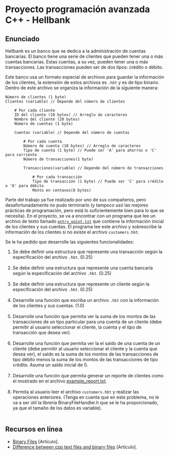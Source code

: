 # Proyecto programación avanzada C++ - Hellbank

## Enunciado

Hellbank es un banco que se dedica a la administración de cuentas bancarias. El banco tiene una serie de clientes que pueden tener una o más cuentas bancarias. Estas cuentas, a su vez, pueden tener una o más transacciones. Las transacciones pueden ser de dos tipos: crédito o débito.

Este banco usa un formato especial de archivos para guardar la información de los clientes, la extensión de estos archivos es `.hbt` y es de tipo binario. Dentro de este archivo se organiza la información de la siguiente manera:

```
Número de clientes (1 byte)
Clientes (variable) // Depende del número de clientes

    # Por cada cliente
    ID del cliente (10 bytes) // Arreglo de caracteres
    Nombre del cliente (20 bytes)
    Número de cuentas (1 byte)

    Cuentas (variable) // Depende del número de cuentas

        # Por cada cuenta
        Número de cuenta (10 bytes) // Arreglo de caracteres
        Tipo de cuenta (1 byte) // Puede ser 'A' para ahorros o 'C' para corriente
        Número de transacciones(1 byte)

        Transacciones(variable) // Depende del número de transacciones

            # Por cada transacción
            Tipo de transacción (1 byte) // Puede ser 'C' para crédito o 'D' para débito
            Monto en centavos(8 bytes)
```

Parte del trabajo ya fue realizado por uno de sus compañeros, pero desafortunadamente no pudo terminarlo (y tampoco usó las mejores prácticas de programación, pero está lo suficientemente bien para lo que se necesita). En el proyecto, se va a encontrar con un programa que lee un archivo de texto llamado [`entry_point.txt`](entry_point.txt) que contiene la información inicial de los clientes y sus cuentas. El programa lee este archivo y sobrescribe la información de los clientes si no existe el archivo `customers.hbt`.

Se le ha pedido que desarrolle las siguientes funcionalidades:

1. Se debe definir una estructura que represente una transacción según la especificación del archivo `.hbt`. (0.25)</br></br>
2. Se debe definir una estructura que represente una cuenta bancaria según la especificación del archivo `.hbt`. (0.25)</br></br>
3. Se debe definir una estructura que represente un cliente según la especificación del archivo `.hbt`. (0.25)</br></br>
4. Desarrolle una función que escriba un archivo `.hbt` con la información de los clientes y sus cuentas. (1.0) </br></br>
5. Desarrolle una función que permita ver la suma de los montos de las transacciones de un tipo particular para una cuenta de un cliente (debe permitir al usuario seleccionar el cliente, la cuenta y el tipo de transacción que desea ver).</br></br>
6. Desarrolle una función que permita ver la el saldo de una cuenta de un cliente (debe permitir al usuario seleccionar el cliente y la cuenta que desea ver), el saldo es la suma de los montos de las transacciones de tipo débito menos la suma de los montos de las transacciones de tipo crédito. Asuma un saldo inicial de 0.</br></br>
7. Desarrolle una función que permita generar un reporte de clientes como el mostrado en el archivo [example_report.txt](example_report.txt).</br></br>
8. Permita al usuario leer el archivo `customers.hbt` y realizar las operaciones anteriores. (Tenga en cuenta que en este problema, no le va a ser útil la librería BinaryFileHandler.h que se le ha proporcionado, ya que el tamaño de los datos es variable).</br></br>

## Recursos en línea

- [Binary Files](https://www.eecs.umich.edu/courses/eecs380/HANDOUTS/cppBinaryFileIO-2.html) [Artículo].
- [Difference between cpp text files and binary files](https://www.geeksforgeeks.org/difference-between-cpp-text-file-and-binary-file/) [Artículo].